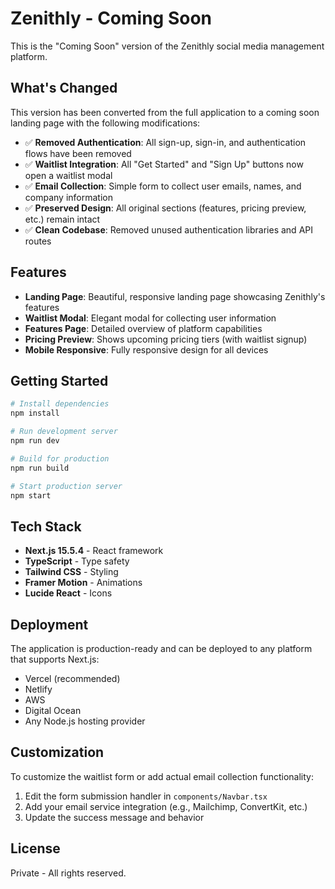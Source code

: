 # Zenithly - Coming Soon

This is the "Coming Soon" version of the Zenithly social media management platform.

## What's Changed

This version has been converted from the full application to a coming soon landing page with the following modifications:

- ✅ **Removed Authentication**: All sign-up, sign-in, and authentication flows have been removed
- ✅ **Waitlist Integration**: All "Get Started" and "Sign Up" buttons now open a waitlist modal
- ✅ **Email Collection**: Simple form to collect user emails, names, and company information
- ✅ **Preserved Design**: All original sections (features, pricing preview, etc.) remain intact
- ✅ **Clean Codebase**: Removed unused authentication libraries and API routes

## Features

- **Landing Page**: Beautiful, responsive landing page showcasing Zenithly's features
- **Waitlist Modal**: Elegant modal for collecting user information
- **Features Page**: Detailed overview of platform capabilities
- **Pricing Preview**: Shows upcoming pricing tiers (with waitlist signup)
- **Mobile Responsive**: Fully responsive design for all devices

## Getting Started

```bash
# Install dependencies
npm install

# Run development server
npm run dev

# Build for production
npm run build

# Start production server
npm start
```

## Tech Stack

- **Next.js 15.5.4** - React framework
- **TypeScript** - Type safety
- **Tailwind CSS** - Styling
- **Framer Motion** - Animations
- **Lucide React** - Icons

## Deployment

The application is production-ready and can be deployed to any platform that supports Next.js:

- Vercel (recommended)
- Netlify
- AWS
- Digital Ocean
- Any Node.js hosting provider

## Customization

To customize the waitlist form or add actual email collection functionality:

1. Edit the form submission handler in `components/Navbar.tsx`
2. Add your email service integration (e.g., Mailchimp, ConvertKit, etc.)
3. Update the success message and behavior

## License

Private - All rights reserved.